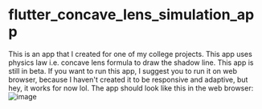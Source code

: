 # flutter_concave_lens_simulation_app

This is an app that I created for one of my college projects. This app uses physics law i.e. concave lens formula to draw the shadow line. This app is still in beta.
If you want to run this app, I suggest you to run it on web browser, because I haven't created it to be responsive and adaptive, but hey, it works for now lol.
The app should look like this in the web browser:
![image](https://user-images.githubusercontent.com/74126181/155691898-23c55596-d83d-41ec-9efd-e4afc10d3577.png)
